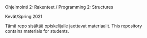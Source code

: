 Ohjelmointi 2: Rakenteet / Programming 2: Structures

Kevät/Spring 2021

Tämä repo sisältää opiskelijalle jaettavat materiaalit.
This repository contains materials for students.
